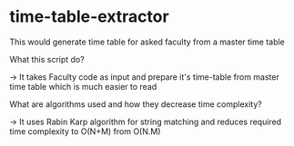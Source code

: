 # time-table-extractor
This would generate time table for asked faculty from a master time table

What this script do?

-> It takes Faculty code as input and prepare it's time-table from master time table which is much easier to read

What are algorithms used and how they decrease time complexity?

-> It uses Rabin Karp algorithm for string matching and reduces required time complexity to O(N+M) from O(N.M)

